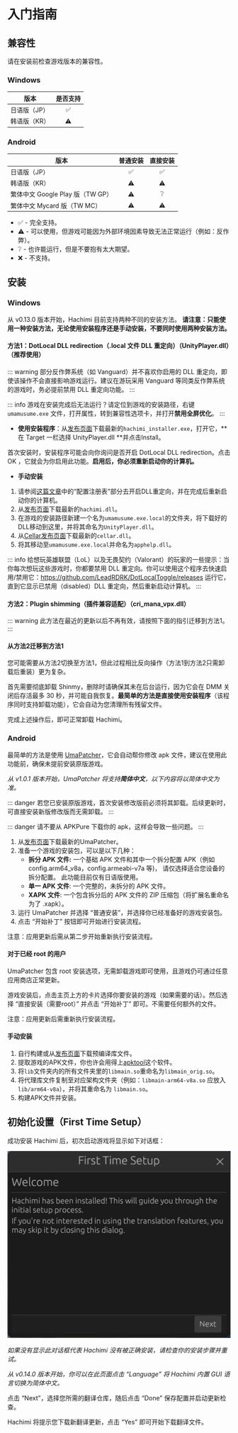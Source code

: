 # 入门指南

## 兼容性

请在安装前检查游戏版本的兼容性。

### Windows
| 版本 | 是否支持 |
| --- | :---: |
| 日语版（JP） | ✅ |
| 韩语版（KR） | ⚠️ |

### Android

| 版本 | 普通安装 | 直接安装 |
| --- | :---: | :---: |
| 日语版（JP） | ✅ | ✅ |
| 韩语版（KR） | ⚠️ | ⚠️ |
| 繁体中文 Google Play 版（TW GP） | ⚠️ | ❔ |
| 繁体中文 Mycard 版（TW MC） | ⚠️ | ⚠️ |
- ✅ - 完全支持。
- ⚠️ - 可以使用，但游戏可能因为外部环境因素导致无法正常运行（例如：反作弊）。
- ❔ - 也许能运行，但是不要抱有太大期望。
- ❌ - 不支持。


## 安装

### Windows

从 v0.13.0 版本开始，Hachimi 目前支持两种不同的安装方法。 **请注意：只能使用一种安装方法，无论使用安装程序还是手动安装，不要同时使用两种安装方法。**

#### 方法1：DotLocal DLL redirection（.local 文件 DLL 重定向）（UnityPlayer.dll）（推荐使用）

::: warning
部分反作弊系统（如 Vanguard）并不喜欢你启用的 DLL 重定向，即使该操作不会直接影响游戏运行。建议在游玩采用 Vanguard 等同类反作弊系统的游戏时，务必提前禁用 DLL 重定向功能。
:::

::: info
游戏在安装完成后无法运行？请定位到游戏的安装路径，右键 `umamusume.exe` 文件，打开属性，转到兼容性选项卡，并打开**禁用全屏优化**。
:::

- **使用安装程序**：从[发布页面](https://github.com/Hachimi-Hachimi/Hachimi/releases)下载最新的`hachimi_installer.exe`，打开它，**在 Target 一栏选择 UnityPlayer.dll **并点击Install。

首次安装时，安装程序可能会向你询问是否开启 DotLocal DLL redirection。点击 OK ，它就会为你启用此功能。**启用后，你必须重新启动你的计算机。**

- **手动安装**
1. 请参阅[这篇文章](https://learn.microsoft.com/zh-cn/windows/win32/dlls/dynamic-link-library-redirection#optional-configure-the-registry)中的“配置注册表”部分去开启DLL重定向，并在完成后重新启动你的计算机。
2. 从[发布页面](https://github.com/Hachimi-Hachimi/Hachimi/releases)下载最新的`hachimi.dll`。
3. 在游戏的安装路径新建一个名为`umamusume.exe.local`的文件夹，将下载好的DLL移动到这里，并将其命名为`UnityPlayer.dll`。
4. 从[Cellar发布页面](https://github.com/Hachimi-Hachimi/Cellar/releases)下载最新的`cellar.dll`。
5. 将其移动至`umamusume.exe.local`并命名为`apphelp.dll`。

::: info
给想玩英雄联盟（LoL）以及无畏契约（Valorant）的玩家的一些提示：当你每次想玩这些游戏时，你都要禁用 DLL 重定向。你可以使用这个程序去快速启用/禁用它：https://github.com/LeadRDRK/DotLocalToggle/releases 运行它，直到它显示已禁用（disabled）DLL 重定向，然后重新启动计算机。
:::

#### 方法2：Plugin shimming（插件兼容适配）（cri_mana_vpx.dll）

::: warning
此方法在最近的更新以后不再有效，请按照下面的指引迁移到方法1。
:::

#### 从方法2迁移到方法1
您可能需要从方法2切换至方法1，但此过程相比反向操作（方法1到方法2只需卸载后重装）更为复杂。

首先需要彻底卸载 Shinmy，删除时请确保其未在后台运行，因为它会在 DMM 关闭后存活最多 30 秒，并可能自我恢复。**最简单的方法是直接使用安装程序**（该程序同时支持卸载功能），它会自动为您清理所有残留文件。  

完成上述操作后，即可正常卸载 Hachimi。

### Android

最简单的方法是使用 [UmaPatcher](https://github.com/LeadRDRK/UmaPatcher)，它会自动帮你修改 apk 文件，建议在使用此功能前，确保未提前安装原版游戏。

*从 v1.0.1 版本开始，UmaPatcher 将支持**简体中文**，以下内容将以简体中文为准。*

::: danger
若您已安装原版游戏，首次安装修改版前必须将其卸载。后续更新时，可直接安装新版修改版而无需卸载。
:::

::: danger
请不要从 APKPure 下载你的 apk，这样会导致一些问题。
:::

1. 从[发布页面](https://github.com/LeadRDRK/UmaPatcher/releases)下载最新的UmaPatcher。
2. 准备一个游戏的安装包，可以是以下几种：
    - **拆分 APK 文件:** 一个基础 APK 文件和其中一个拆分配置 APK（例如 config.arm64_v8a，config.armeabi-v7a 等)，
    请仅选择适合您设备的拆分配置。
    此功能目前仅有日语版使用。
    - **单一 APK 文件**: 一个完整的，未拆分的 APK 文件。
    - **XAPK 文件**: 一个包含拆分后的 APK 文件的 ZIP 压缩包（将扩展名重命名为了 .xapk）。
3. 运行 UmaPatcher 并选择 “普通安装”，并选择你已经准备好的游戏安装包。
4. 点击 “开始补丁” 按钮即可开始进行安装流程。

注意：应用更新后需从第二步开始重新执行安装流程。

#### 对于已经 root 的用户
UmaPatcher 包含 root 安装选项，无需卸载游戏即可使用，且游戏仍可通过任意应用商店正常更新。

游戏安装后，点击主页上方的卡片选择你要安装的游戏（如果需要的话）。然后选择 “直接安装（需要root）” 并点击 “开始补丁” 即可。不需要任何额外的文件。

注意：应用更新后需重新执行安装流程。

#### 手动安装
1. 自行构建或从[发布页面](https://github.com/Hachimi-Hachimi/Hachimi/releases)下载预编译库文件。
2. 提取游戏的APK文件，你也许会用得上[apktool](https://apktool.org/)这个软件。
3. 将`lib`文件夹内的所有文件夹里的`libmain.so`重命名为`libmain_orig.so`。
4. 将代理库文件复制至对应架构文件夹（例如：`libmain-arm64-v8a.so` 应放入 `lib/arm64-v8a`），并将其重命名为 `libmain.so`。
5. 构建APK文件并安装。

## 初始化设置（First Time Setup）
成功安装 Hachimi 后，初次启动游戏将显示如下对话框：

![First Time Setup](/assets/first-time-setup.jpg)

*如果没有显示此对话框代表 Hachimi 没有被正确安装，请检查你的安装步骤并重试。*

*从 v0.14.0 版本开始，你可以在此页面点击 “Language” 将 Hachimi 内置 GUI 语言切换为简体中文。*

点击 “Next”，选择您所需的翻译仓库，随后点击 “Done” 保存配置并启动更新检查。

Hachimi 将提示您下载新翻译更新，点击 “Yes” 即可开始下载翻译文件。